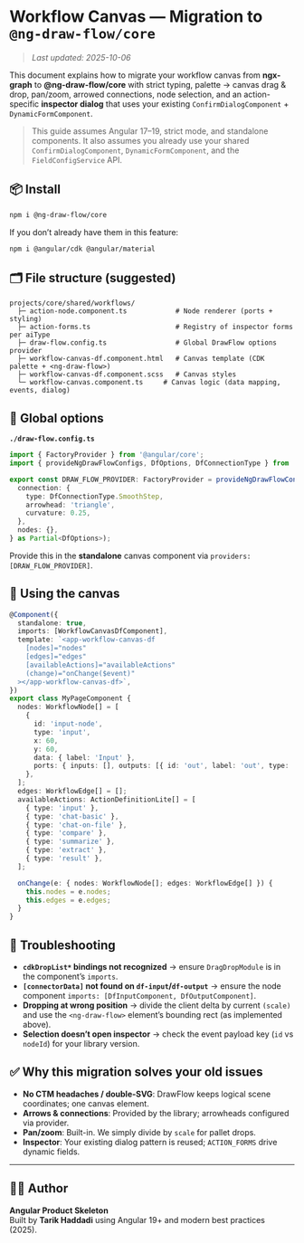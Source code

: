 # Workflow Canvas — Migration to `@ng-draw-flow/core`

> _Last updated: 2025-10-06_

This document explains how to migrate your workflow canvas from **ngx-graph** to **@ng-draw-flow/core** with strict typing, palette → canvas drag & drop, pan/zoom, arrowed connections, node selection, and an action-specific **inspector dialog** that uses your existing `ConfirmDialogComponent` + `DynamicFormComponent`.

> This guide assumes Angular 17–19, strict mode, and standalone components. It also assumes you already use your shared `ConfirmDialogComponent`, `DynamicFormComponent`, and the `FieldConfigService` API.

## ️📦 Install

```bash
npm i @ng-draw-flow/core
```

If you don’t already have them in this feature:

```bash
npm i @angular/cdk @angular/material
```

## 🗂️ File structure (suggested)

```
projects/core/shared/workflows/
  ├─ action-node.component.ts            # Node renderer (ports + styling)
  ├─ action-forms.ts                     # Registry of inspector forms per aiType
  ├─ draw-flow.config.ts                 # Global DrawFlow options provider
  ├─ workflow-canvas-df.component.html   # Canvas template (CDK palette + <ng-draw-flow>)
  ├─ workflow-canvas-df.component.scss   # Canvas styles
  └─ workflow-canvas.component.ts     # Canvas logic (data mapping, events, dialog)
```

## 🔧 Global options

**`./draw-flow.config.ts`**

```ts
import { FactoryProvider } from '@angular/core';
import { provideNgDrawFlowConfigs, DfOptions, DfConnectionType } from '@ng-draw-flow/core';

export const DRAW_FLOW_PROVIDER: FactoryProvider = provideNgDrawFlowConfigs({
  connection: {
    type: DfConnectionType.SmoothStep,
    arrowhead: 'triangle',
    curvature: 0.25,
  },
  nodes: {},
} as Partial<DfOptions>);
```

Provide this in the **standalone** canvas component via `providers: [DRAW_FLOW_PROVIDER]`.

## 🔗 Using the canvas

```ts
@Component({
  standalone: true,
  imports: [WorkflowCanvasDfComponent],
  template: `<app-workflow-canvas-df
    [nodes]="nodes"
    [edges]="edges"
    [availableActions]="availableActions"
    (change)="onChange($event)"
  ></app-workflow-canvas-df>`,
})
export class MyPageComponent {
  nodes: WorkflowNode[] = [
    {
      id: 'input-node',
      type: 'input',
      x: 60,
      y: 60,
      data: { label: 'Input' },
      ports: { inputs: [], outputs: [{ id: 'out', label: 'out', type: 'json' }] },
    },
  ];
  edges: WorkflowEdge[] = [];
  availableActions: ActionDefinitionLite[] = [
    { type: 'input' },
    { type: 'chat-basic' },
    { type: 'chat-on-file' },
    { type: 'compare' },
    { type: 'summarize' },
    { type: 'extract' },
    { type: 'result' },
  ];

  onChange(e: { nodes: WorkflowNode[]; edges: WorkflowEdge[] }) {
    this.nodes = e.nodes;
    this.edges = e.edges;
  }
}
```

## 🧪 Troubleshooting

- **`cdkDropList*` bindings not recognized** → ensure `DragDropModule` is in the component’s `imports`.
- **`[connectorData]` not found on `df-input`/`df-output`** → ensure the node component `imports: [DfInputComponent, DfOutputComponent]`.
- **Dropping at wrong position** → divide the client delta by current `(scale)` and use the `<ng-draw-flow>` element’s bounding rect (as implemented above).
- **Selection doesn’t open inspector** → check the event payload key (`id` vs `nodeId`) for your library version.

## ✅ Why this migration solves your old issues

- **No CTM headaches / double-SVG**: DrawFlow keeps logical scene coordinates; one canvas element.
- **Arrows & connections**: Provided by the library; arrowheads configured via provider.
- **Pan/zoom**: Built-in. We simply divide by `scale` for pallet drops.
- **Inspector**: Your existing dialog pattern is reused; `ACTION_FORMS` drive dynamic fields.

---

## 🧑‍💻 Author

**Angular Product Skeleton**  
Built by **Tarik Haddadi** using Angular 19+ and modern best practices (2025).
